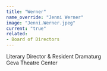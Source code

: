 ```yaml
---
title: "Werner"
name_override: "Jenni Werner"
image: "Jenni.Werner.jpeg"
current: "true"
related:
- Board of Directors
---
```


Literary Director & Resident Dramaturg\
Geva Theatre Center
